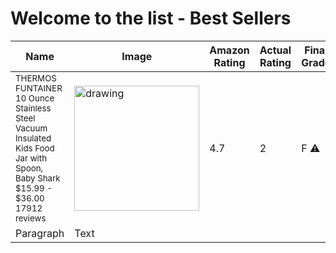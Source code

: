 # Welcome to the list - Best Sellers

| Name      | Image | Amazon Rating  | Actual Rating | Final Grade | High Deception | Modified/Removed Reviews | Reliable Reviews |
| ----------- | -----------  | -----------  | ----------- | ----------- | ----------- | ----------- |  ----------- |
| <sub>THERMOS FUNTAINER 10 Ounce Stainless Steel Vacuum Insulated Kids Food Jar with Spoon, Baby Shark<br>$15.99 - $36.00<br>17912 reviews</sub> |<img src="https://images-na.ssl-images-amazon.com/images/I/71cj7LSaS9L._AC_UL900_SR900,600_.jpg" alt="drawing" width="200"/>     | 4.7 | 2 | F :warning:  | 12 | | | |
| Paragraph   | Text        | | | | | | |


